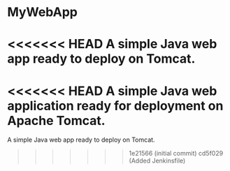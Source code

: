 # MyWebApp

<<<<<<< HEAD
A simple Java web app ready to deploy on Tomcat.
=======
<<<<<<< HEAD
A simple Java web application ready for deployment on Apache Tomcat.
=======
A simple Java web app ready to deploy on Tomcat.
>>>>>>> 1e21566 (initial commit)
>>>>>>> cd5f029 (Added Jenkinsfile)
